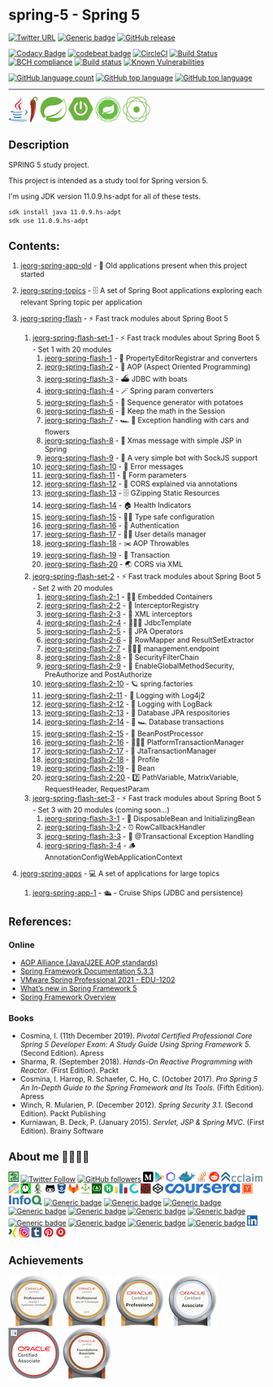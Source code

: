 # spring-5 - Spring 5

[![Twitter URL](https://img.shields.io/twitter/url?logoColor=blue&style=social&url=https%3A%2F%2Fimg.shields.io%2Ftwitter%2Furl%3Fstyle%3Dsocial)](https://twitter.com/intent/tweet?text=%20Checkout%20this%20%40github%20repo%20by%20%40joaofse%20%F0%9F%91%A8%F0%9F%8F%BD%E2%80%8D%F0%9F%92%BB%3A%20https%3A//github.com/jesperancinha/spring-test-drives)
[![Generic badge](https://img.shields.io/static/v1.svg?label=GitHub&message=Spring%20Test%20Drives&color=informational)](https://github.com/jesperancinha/spring-test-drives)
[![GitHub release](https://img.shields.io/github/release-pre/jesperancinha/spring-test-drives.svg)](#)

[![Codacy Badge](https://api.codacy.com/project/badge/Grade/9d14f60a58bd456fb1084860b5a46871)](https://www.codacy.com/manual/jofisaes/spring-test-drives?utm_source=github.com&amp;utm_medium=referral&amp;utm_content=jesperancinha/spring-test-drives&amp;utm_campaign=Badge_Grade)
[![codebeat badge](https://codebeat.co/badges/b9097b8c-40f8-48bf-beb3-2007803b4bad)](https://codebeat.co/projects/github-com-jesperancinha-spring-test-drives-master)
[![CircleCI](https://circleci.com/gh/jesperancinha/spring-test-drives.svg?style=svg)](https://circleci.com/gh/jesperancinha/spring-test-drives)
[![Build Status](https://travis-ci.org/jesperancinha/spring-test-drives.svg?branch=master)](https://travis-ci.org/jesperancinha/spring-test-drives)
[![BCH compliance](https://bettercodehub.com/edge/badge/jesperancinha/spring-test-drives?branch=master)](https://bettercodehub.com/)
[![Build status](https://ci.appveyor.com/api/projects/status/wksvhmqaq0sd8505?svg=true)](https://ci.appveyor.com/project/jesperancinha/spring-test-drives)
[![Known Vulnerabilities](https://snyk.io/test/github/jesperancinha/spring-test-drives/badge.svg)](https://snyk.io/test/github/jesperancinha/spring-test-drives)

[![GitHub language count](https://img.shields.io/github/languages/count/jesperancinha/spring-test-drives.svg)](#)
[![GitHub top language](https://img.shields.io/github/languages/top/jesperancinha/spring-test-drives.svg)](#)
[![GitHub top language](https://img.shields.io/github/languages/code-size/jesperancinha/spring-test-drives.svg)](#)

---
[![alt text](https://raw.githubusercontent.com/jesperancinha/project-signer/master/project-signer-templates/icons-50/java-50.png "Java")](https://www.oracle.com/nl/java/)
[![alt text](https://raw.githubusercontent.com/jesperancinha/project-signer/master/project-signer-templates/icons-50/lombok-50.png "Lombok")](https://projectlombok.org/)
[![alt text](https://raw.githubusercontent.com/jesperancinha/project-signer/master/project-signer-templates/icons-50/spring-50.png "Spring Framework")](https://spring.io/projects/spring-framework)
[![alt text](https://raw.githubusercontent.com/jesperancinha/project-signer/master/project-signer-templates/icons-50/spring-boot-50.png "Spring Boot")](https://spring.io/projects/spring-boot)
[![alt text](https://raw.githubusercontent.com/jesperancinha/project-signer/master/project-signer-templates/icons-50/spring-webflux-50.png "Spring Webfllux")](https://spring.io/projects/spring-boot)
[![alt text](https://raw.githubusercontent.com/jesperancinha/project-signer/master/project-signer-templates/icons-50/spring-reactor-50.png "Spring Reactor")](https://spring.io/reactive)

## Description

SPRING 5 study project.

This project is intended as a study tool for Spring version 5.

I'm using JDK version 11.0.9.hs-adpt for all of these tests.

```bash
sdk install java 11.0.9.hs-adpt
sdk use 11.0.9.hs-adpt 
```

## Contents:

1. [jeorg-spring-app-old](./jeorg-spring-app-old) - 💾 Old applications present when this project started
2. [jeorg-spring-topics](./jeorg-spring-topics) - 🗄 A set of Spring Boot applications exploring each relevant Spring topic per application
3. [jeorg-spring-flash](./jeorg-spring-flash) - ⚡️ Fast track modules about Spring Boot 5
   1. [jeorg-spring-flash-set-1](./jeorg-spring-flash/jeorg-spring-flash-set-1) - ⚡️ Fast track modules about Spring Boot 5 - Set 1 with 20 modules
       1. [jeorg-spring-flash-1](./jeorg-spring-flash/jeorg-spring-flash-set-1/jeorg-spring-flash-1) - 🍋 PropertyEditorRegistrar and converters
       2. [jeorg-spring-flash-2](./jeorg-spring-flash/jeorg-spring-flash-set-1/jeorg-spring-flash-2) - 🌱 AOP (Aspect Oriented Programming)
       3. [jeorg-spring-flash-3](./jeorg-spring-flash/jeorg-spring-flash-set-1/jeorg-spring-flash-3) - ⛴ JDBC with boats
       4. [jeorg-spring-flash-4](./jeorg-spring-flash/jeorg-spring-flash-set-1/jeorg-spring-flash-4) - 🪄 Spring param converters
       5. [jeorg-spring-flash-5](./jeorg-spring-flash/jeorg-spring-flash-set-1/jeorg-spring-flash-5) - 🥔 Sequence generator with potatoes
       6. [jeorg-spring-flash-6](./jeorg-spring-flash/jeorg-spring-flash-set-1/jeorg-spring-flash-6) - 🧮 Keep the math in the Session
       7. [jeorg-spring-flash-7](./jeorg-spring-flash/jeorg-spring-flash-set-1/jeorg-spring-flash-7) - 🏎 🌺 Exception handling with cars and flowers
       8. [jeorg-spring-flash-8](./jeorg-spring-flash/jeorg-spring-flash-set-1/jeorg-spring-flash-8) - 🎄 Xmas message with simple JSP in Spring
       9. [jeorg-spring-flash-9](./jeorg-spring-flash/jeorg-spring-flash-set-1/jeorg-spring-flash-9) - 🤖 A very simple bot with SockJS support
       10. [jeorg-spring-flash-10](./jeorg-spring-flash/jeorg-spring-flash-set-1/jeorg-spring-flash-10) - 🛑 Error messages
       11. [jeorg-spring-flash-11](./jeorg-spring-flash/jeorg-spring-flash-set-1/jeorg-spring-flash-11) - 👔 Form parameters
       12. [jeorg-spring-flash-12](./jeorg-spring-flash/jeorg-spring-flash-set-1/jeorg-spring-flash-12) - 🔑 CORS explained via annotations
       13. [jeorg-spring-flash-13](./jeorg-spring-flash/jeorg-spring-flash-set-1/jeorg-spring-flash-13) - 🗄 GZipping Static Resources
       14. [jeorg-spring-flash-14](./jeorg-spring-flash/jeorg-spring-flash-set-1/jeorg-spring-flash-14) - 🏠 Health Indicators
       15. [jeorg-spring-flash-15](./jeorg-spring-flash/jeorg-spring-flash-set-1/jeorg-spring-flash-15) - 🧑‍🎤 Type safe configuration
       16. [jeorg-spring-flash-16](./jeorg-spring-flash/jeorg-spring-flash-set-1/jeorg-spring-flash-16) - 🚨 Authentication
       17. [jeorg-spring-flash-17](./jeorg-spring-flash/jeorg-spring-flash-set-1/jeorg-spring-flash-17) - 🧞‍♂️ User details manager
       18. [jeorg-spring-flash-18](./jeorg-spring-flash/jeorg-spring-flash-set-1/jeorg-spring-flash-18) - ✂️ AOP Throwables
       19. [jeorg-spring-flash-19](./jeorg-spring-flash/jeorg-spring-flash-set-1/jeorg-spring-flash-19) - 🎫 Transaction
       20. [jeorg-spring-flash-20](./jeorg-spring-flash/jeorg-spring-flash-set-1/jeorg-spring-flash-20) - 🌏 CORS via XML
   2. [jeorg-spring-flash-set-2](./jeorg-spring-flash/jeorg-spring-flash-set-2) - ⚡️ Fast track modules about Spring Boot 5 - Set 2 with 20 modules
      1. [jeorg-spring-flash-2-1](./jeorg-spring-flash/jeorg-spring-flash-set-2/jeorg-spring-flash-2-1) - 🕺🏻 Embedded Containers
      2. [jeorg-spring-flash-2-2](./jeorg-spring-flash/jeorg-spring-flash-set-2/jeorg-spring-flash-2-2) - 🍷 InterceptorRegistry
      3. [jeorg-spring-flash-2-3](./jeorg-spring-flash/jeorg-spring-flash-set-2/jeorg-spring-flash-2-3) - 🥂 XML interceptors
      4. [jeorg-spring-flash-2-4](./jeorg-spring-flash/jeorg-spring-flash-set-2/jeorg-spring-flash-2-4) - 🧑🏻‍⚖️ JdbcTemplate
      5. [jeorg-spring-flash-2-5](./jeorg-spring-flash/jeorg-spring-flash-set-2/jeorg-spring-flash-2-5) - 🧮️ JPA Operators
      6. [jeorg-spring-flash-2-6](./jeorg-spring-flash/jeorg-spring-flash-set-2/jeorg-spring-flash-2-6) - 🐚 RowMapper and ResultSetExtractor
      7. [jeorg-spring-flash-2-7](./jeorg-spring-flash/jeorg-spring-flash-set-2/jeorg-spring-flash-2-7) - 🙅🏽‍♂️ management.endpoint
      8. [jeorg-spring-flash-2-8](./jeorg-spring-flash/jeorg-spring-flash-set-2/jeorg-spring-flash-2-8) - 🦅 SecurityFilterChain
      9. [jeorg-spring-flash-2-9](./jeorg-spring-flash/jeorg-spring-flash-set-2/jeorg-spring-flash-2-9) - 💍 EnableGlobalMethodSecurity, PreAuthorize and PostAuthorize
      10. [jeorg-spring-flash-2-10](./jeorg-spring-flash/jeorg-spring-flash-set-2/jeorg-spring-flash-2-10) - 🪐 spring.factories
      11. [jeorg-spring-flash-2-11](./jeorg-spring-flash/jeorg-spring-flash-set-2/jeorg-spring-flash-2-11) - 🍢 Logging with Log4j2
      12. [jeorg-spring-flash-2-12](./jeorg-spring-flash/jeorg-spring-flash-set-2/jeorg-spring-flash-2-12) - 🍡 Logging with LogBack
      13. [jeorg-spring-flash-2-13](./jeorg-spring-flash/jeorg-spring-flash-set-2/jeorg-spring-flash-2-13) - 🧁 Database JPA respositories
      14. [jeorg-spring-flash-2-14](./jeorg-spring-flash/jeorg-spring-flash-set-2/jeorg-spring-flash-2-14) - 🚖 🏎 Database transactions
      15. [jeorg-spring-flash-2-15](./jeorg-spring-flash/jeorg-spring-flash-set-2/jeorg-spring-flash-2-15) - 🧀 BeanPostProcessor
      16. [jeorg-spring-flash-2-16](./jeorg-spring-flash/jeorg-spring-flash-set-2/jeorg-spring-flash-2-16) - 👩🏻‍🌾 PlatformTransactionManager
      17. [jeorg-spring-flash-2-17](./jeorg-spring-flash/jeorg-spring-flash-set-2/jeorg-spring-flash-2-17) - 🔮 JtaTransactionManager
      18. [jeorg-spring-flash-2-18](./jeorg-spring-flash/jeorg-spring-flash-set-2/jeorg-spring-flash-2-18) - 👥 Profile
      19. [jeorg-spring-flash-2-19](./jeorg-spring-flash/jeorg-spring-flash-set-2/jeorg-spring-flash-2-19) - 🍃 Bean
      20. [jeorg-spring-flash-2-20](./jeorg-spring-flash/jeorg-spring-flash-set-2/jeorg-spring-flash-2-20) - 7️⃣ PathVariable, MatrixVariable, RequestHeader, RequestParam
   3. [jeorg-spring-flash-set-3](./jeorg-spring-flash/jeorg-spring-flash-set-3) - ⚡️ Fast track modules about Spring Boot 5 - Set 3 with 20 modules (coming soon...)
      1. [jeorg-spring-flash-3-1](./jeorg-spring-flash/jeorg-spring-flash-set-3/jeorg-spring-flash-3-1) - 📖 DisposableBean and InitializingBean
      2. [jeorg-spring-flash-3-2](./jeorg-spring-flash/jeorg-spring-flash-set-3/jeorg-spring-flash-3-2) - ⏰ RowCallbackHandler
      3. [jeorg-spring-flash-3-3](./jeorg-spring-flash/jeorg-spring-flash-set-3/jeorg-spring-flash-3-3) - 🧠 @Transactional Exception Handling
      4. [jeorg-spring-flash-3-4](./jeorg-spring-flash/jeorg-spring-flash-set-3/jeorg-spring-flash-3-4) - 🪵 AnnotationConfigWebApplicationContext

4. [jeorg-spring-apps](./jeorg-spring-apps) - 💻 A set of applications for large topics
    1. [jeorg-spring-app-1](./jeorg-spring-apps/jeorg-spring-app-1) - 🛳 - Cruise Ships (JDBC and persistence)

## References:

### Online

- [AOP Alliance (Java/J2EE AOP standards)](http://aopalliance.sourceforge.net/)
- [Spring Framework Documentation 5.3.3](https://docs.spring.io/spring-framework/docs/5.3.3/reference/html/)
- [VMware Spring Professional 2021 - EDU-1202](https://www.vmware.com/education-services/certification/vcp-spring.html)
- [What’s new in Spring Framework 5](https://developer.ibm.com/languages/java/tutorials/j-whats-new-in-spring-framework-5-theedom)
- [Spring Framework Overview](https://docs.spring.io/spring-framework/docs/5.1.18.RELEASE/spring-framework-reference/overview.html)

### Books

- Cosmina, I. (11th December 2019). <i>Pivotal Certified Professional Core Spring 5 Developer Exam: A Study Guide Using Spring Framework 5</i>. (Second Edition). Apress
- Sharma, R. (September 2018). <i>Hands-On Reactive Programming with Reactor</i>. (First Edition). Packt
- Cosmina, I. Harrop, R. Schaefer, C. Ho, C. (October 2017). <i>Pro Spring 5 An In-Depth Guide to the Spring Framework and Its Tools</i>. (Fifth Edition). Apress
- Winch, R. Mularien, P. (December 2012). <i>Spring Security 3.1</i>. (Second Edition). Packt Publishing
- Kurniawan, B. Deck, P. (January 2015). <i>Servlet, JSP & Spring MVC</i>. (First Edition). Brainy Software

## About me 👨🏽‍💻🚀

[![alt text](https://raw.githubusercontent.com/jesperancinha/project-signer/master/project-signer-templates/icons-20/JEOrgLogo-20.png "João Esperancinha Homepage")](http://joaofilipesabinoesperancinha.nl)
[![Twitter Follow](https://img.shields.io/twitter/follow/joaofse?label=João%20Esperancinha&style=social "Twitter")](https://twitter.com/joaofse)
[![GitHub followers](https://img.shields.io/github/followers/jesperancinha.svg?label=jesperancinha&style=social "GitHub")](https://github.com/jesperancinha)
[![alt text](https://raw.githubusercontent.com/jesperancinha/project-signer/master/project-signer-templates/icons-20/medium-20.png "Medium")](https://medium.com/@jofisaes)
[![alt text](https://raw.githubusercontent.com/jesperancinha/project-signer/master/project-signer-templates/icons-20/google-apps-20.png "Google Apps")](https://play.google.com/store/apps/developer?id=Joao+Filipe+Sabino+Esperancinha)
[![alt text](https://raw.githubusercontent.com/jesperancinha/project-signer/master/project-signer-templates/icons-20/sonatype-20.png "Sonatype Search Repos")](https://search.maven.org/search?q=org.jesperancinha)
[![alt text](https://raw.githubusercontent.com/jesperancinha/project-signer/master/project-signer-templates/icons-20/docker-20.png "Docker Images")](https://hub.docker.com/u/jesperancinha)
[![alt text](https://raw.githubusercontent.com/jesperancinha/project-signer/master/project-signer-templates/icons-20/stack-overflow-20.png)](https://stackoverflow.com/users/3702839/joao-esperancinha)
[![alt text](https://raw.githubusercontent.com/jesperancinha/project-signer/master/project-signer-templates/icons-20/reddit-20.png "Reddit")](https://www.reddit.com/user/jesperancinha/)
[![alt text](https://raw.githubusercontent.com/jesperancinha/project-signer/master/project-signer-templates/icons-20/acclaim-20.png "Acclaim")](https://www.youracclaim.com/users/joao-esperancinha/badges)
[![alt text](https://raw.githubusercontent.com/jesperancinha/project-signer/master/project-signer-templates/icons-20/devto-20.png "Dev To")](https://dev.to/jofisaes)
[![alt text](https://raw.githubusercontent.com/jesperancinha/project-signer/master/project-signer-templates/icons-20/hackernoon-20.jpeg "Hackernoon")](https://hackernoon.com/@jesperancinha)
[![alt text](https://raw.githubusercontent.com/jesperancinha/project-signer/master/project-signer-templates/icons-20/codeproject-20.png "Code Project")](https://www.codeproject.com/Members/jesperancinha)
[![alt text](https://raw.githubusercontent.com/jesperancinha/project-signer/master/project-signer-templates/icons-20/github-20.png "GitHub")](https://github.com/jesperancinha)
[![alt text](https://raw.githubusercontent.com/jesperancinha/project-signer/master/project-signer-templates/icons-20/bitbucket-20.png "BitBucket")](https://bitbucket.org/jesperancinha)
[![alt text](https://raw.githubusercontent.com/jesperancinha/project-signer/master/project-signer-templates/icons-20/gitlab-20.png "GitLab")](https://gitlab.com/jesperancinha)
[![alt text](https://raw.githubusercontent.com/jesperancinha/project-signer/master/project-signer-templates/icons-20/bintray-20.png "BinTray")](https://bintray.com/jesperancinha)
[![alt text](https://raw.githubusercontent.com/jesperancinha/project-signer/master/project-signer-templates/icons-20/free-code-camp-20.jpg "FreeCodeCamp")](https://www.freecodecamp.org/jofisaes)
[![alt text](https://raw.githubusercontent.com/jesperancinha/project-signer/master/project-signer-templates/icons-20/hackerrank-20.png "HackerRank")](https://www.hackerrank.com/jofisaes)
[![alt text](https://raw.githubusercontent.com/jesperancinha/project-signer/master/project-signer-templates/icons-20/codeforces-20.png "Code Forces")](https://codeforces.com/profile/jesperancinha)
[![alt text](https://raw.githubusercontent.com/jesperancinha/project-signer/master/project-signer-templates/icons-20/codebyte-20.png "Codebyte")](https://coderbyte.com/profile/jesperancinha)
[![alt text](https://raw.githubusercontent.com/jesperancinha/project-signer/master/project-signer-templates/icons-20/codewars-20.png "CodeWars")](https://www.codewars.com/users/jesperancinha)
[![alt text](https://raw.githubusercontent.com/jesperancinha/project-signer/master/project-signer-templates/icons-20/codepen-20.png "Code Pen")](https://codepen.io/jesperancinha)
[![alt text](https://raw.githubusercontent.com/jesperancinha/project-signer/master/project-signer-templates/icons-20/coursera-20.png "Coursera")](https://www.coursera.org/user/da3ff90299fa9297e283ee8e65364ffb)
[![alt text](https://raw.githubusercontent.com/jesperancinha/project-signer/master/project-signer-templates/icons-20/hacker-news-20.png "Hacker News")](https://news.ycombinator.com/user?id=jesperancinha)
[![alt text](https://raw.githubusercontent.com/jesperancinha/project-signer/master/project-signer-templates/icons-20/infoq-20.png "InfoQ")](https://www.infoq.com/profile/Joao-Esperancinha.2/)
[![Generic badge](https://img.shields.io/static/v1.svg?label=Articles&message=Across%20The%20Web&color=purple)](https://github.com/jesperancinha/project-signer/blob/master/project-signer-templates/Articles.md)
[![Generic badge](https://img.shields.io/static/v1.svg?label=Homepage&message=Time%20Disruption%20Studios&color=6495ED)](http://tds.joaofilipesabinoesperancinha.nl/)
[![Generic badge](https://img.shields.io/static/v1.svg?label=Homepage&message=Image%20Train%20Filters&color=6495ED)](http://itf.joaofilipesabinoesperancinha.nl/)
[![Generic badge](https://img.shields.io/static/v1.svg?label=Homepage&message=MancalaJE&color=6495ED)](http://mancalaje.joaofilipesabinoesperancinha.nl/)
[![Generic badge](https://img.shields.io/static/v1.svg?label=All%20Badges&message=Badges&color=red)](https://github.com/jesperancinha/project-signer/blob/master/project-signer-templates/Badges.md)
[![Generic badge](https://img.shields.io/static/v1.svg?label=Status&message=Project%20Status&color=red)](https://github.com/jesperancinha/project-signer/blob/master/project-signer-templates/Status.md)
[![Generic badge](https://img.shields.io/static/v1.svg?label=GitHub&message=ITF%20Chartizate%20Android&color=yellow)](https://github.com/JEsperancinhaOrg/itf-chartizate-android)
[![Generic badge](https://img.shields.io/static/v1.svg?label=GitHub&message=ITF%20Chartizate%20Java&color=yellow)](https://github.com/JEsperancinhaOrg/itf-chartizate-modules/tree/master/itf-chartizate-java)
[![Generic badge](https://img.shields.io/static/v1.svg?label=GitHub&message=ITF%20Chartizate%20API&color=yellow)](https://github.com/JEsperancinhaOrg/itf-chartizate/tree/master/itf-chartizate-api)
[![Generic badge](https://img.shields.io/static/v1.svg?label=GitHub&message=Markdowner%20Core&color=yellow)](https://github.com/jesperancinha/markdowner/tree/master/markdowner-core)
[![Generic badge](https://img.shields.io/static/v1.svg?label=GitHub&message=Markdowner%20Filter&color=yellow)](https://github.com/jesperancinha/markdowner/tree/master/markdowner-filter)
[![alt text](https://raw.githubusercontent.com/jesperancinha/project-signer/master/project-signer-templates/icons-20/linkedin-20.png "LinkedIn")](https://www.linkedin.com/in/joaoesperancinha/)
[![alt text](https://raw.githubusercontent.com/jesperancinha/project-signer/master/project-signer-templates/icons-20/xing-20.png "Xing")](https://www.xing.com/profile/Joao_Esperancinha/cv)
[![alt text](https://raw.githubusercontent.com/jesperancinha/project-signer/master/project-signer-templates/icons-20/instagram-20.png "Instagram")](https://www.instagram.com/jesperancinha/)
[![alt text](https://raw.githubusercontent.com/jesperancinha/project-signer/master/project-signer-templates/icons-20/tumblr-20.png "Tumblr")](https://jofisaes.tumblr.com/)
[![alt text](https://raw.githubusercontent.com/jesperancinha/project-signer/master/project-signer-templates/icons-20/pinterest-20.png "Pinterest")](https://nl.pinterest.com/jesperancinha/)
[![alt text](https://raw.githubusercontent.com/jesperancinha/project-signer/master/project-signer-templates/icons-20/quora-20.png "Quora")](https://nl.quora.com/profile/Jo%C3%A3o-Esperancinha)

## Achievements

[![Oracle Certified Professional, JEE 7 Developer](https://raw.githubusercontent.com/jesperancinha/project-signer/master/project-signer-templates/badges/oracle-certified-professional-java-ee-7-application-developer-100.png "Oracle Certified Professional, JEE7 Developer")](https://www.youracclaim.com/badges/27a14e06-f591-4105-91ca-8c3215ef39a2/public_url)
[![Oracle Certified Professional, Java SE 11 Programmer](https://raw.githubusercontent.com/jesperancinha/project-signer/master/project-signer-templates/badges/oracle-certified-professional-java-se-11-developer-100.png "Oracle Certified Professional, Java SE 11 Programmer")](https://www.youracclaim.com/badges/87609d8e-27c5-45c9-9e42-60a5e9283280/public_url)
[![Oracle Certified Professional, Java SE 8 Programmer](https://raw.githubusercontent.com/jesperancinha/project-signer/master/project-signer-templates/badges/oracle-certified-professional-java-se-8-programmer-100.png "Oracle Certified Professional, Java SE 8 Programmer")](https://www.youracclaim.com/badges/92e036f5-4e11-4cff-9935-3e62266d2074/public_url)
[![Oracle Certified Associate, Java SE 8 Programmer](https://raw.githubusercontent.com/jesperancinha/project-signer/master/project-signer-templates/badges/oracle-certified-associate-java-se-8-programmer-100.png "Oracle Certified Associate, Java SE 8 Programmer")](https://www.youracclaim.com/badges/a206436d-6fd8-4ca1-8feb-38a838446ee7/public_url)
[![Oracle Certified Associate, Java SE 7 Programmer](https://raw.githubusercontent.com/jesperancinha/project-signer/master/project-signer-templates/badges/oracle-certified-associate-java-se-7-programmer-100.png "Oracle Certified Associate, Java SE 7 Programmer")](https://www.youracclaim.com/badges/f4c6cc1e-cb52-432b-904d-36d266112225/public_url)
[![Oracle Certified Junior Associate](https://raw.githubusercontent.com/jesperancinha/project-signer/master/project-signer-templates/badges/oracle-certified-foundations-associate-java-100.png "Oracle Certified Foundations Associate")](https://www.youracclaim.com/badges/6db92c1e-7bca-4856-9543-0d5ed0182794/public_url)

